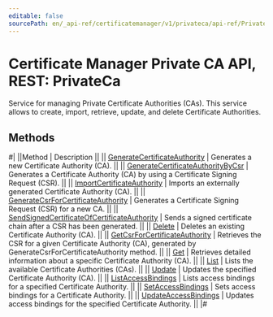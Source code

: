 ```yaml
---
editable: false
sourcePath: en/_api-ref/certificatemanager/v1/privateca/api-ref/PrivateCa/index.md
---
```


# Certificate Manager Private CA API, REST: PrivateCa

Service for managing Private Certificate Authorities (CAs).
This service allows to create, import, retrieve, update, and delete Certificate Authorities.

## Methods

#|
||Method | Description ||
|| [GenerateCertificateAuthority](generateCertificateAuthority.md) | Generates a new Certificate Authority (CA). ||
|| [GenerateCertificateAuthorityByCsr](generateCertificateAuthorityByCsr.md) | Generates a Certificate Authority (CA) by using a Certificate Signing Request (CSR). ||
|| [ImportCertificateAuthority](importCertificateAuthority.md) | Imports an externally generated Certificate Authority (CA). ||
|| [GenerateCsrForCertificateAuthority](generateCsrForCertificateAuthority.md) | Generates a Certificate Signing Request (CSR) for a new CA. ||
|| [SendSignedCertificateOfCertificateAuthority](sendSignedCertificateOfCertificateAuthority.md) | Sends a signed certificate chain after a CSR has been generated. ||
|| [Delete](delete.md) | Deletes an existing Certificate Authority (CA). ||
|| [GetCsrForCertificateAuthority](getCsrForCertificateAuthority.md) | Retrieves the CSR for a given Certificate Authority (CA), generated by GenerateCsrForCertificateAuthority method. ||
|| [Get](get.md) | Retrieves detailed information about a specific Certificate Authority (CA). ||
|| [List](list.md) | Lists the available Certificate Authorities (CAs). ||
|| [Update](update.md) | Updates the specified Certificate Authority (CA). ||
|| [ListAccessBindings](listAccessBindings.md) | Lists access bindings for a specified Certificate Authority. ||
|| [SetAccessBindings](setAccessBindings.md) | Sets access bindings for a Certificate Authority. ||
|| [UpdateAccessBindings](updateAccessBindings.md) | Updates access bindings for the specified Certificate Authority. ||
|#